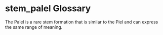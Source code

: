 # stem_palel Glossary
The Palel is a rare stem formation that is similar to the Piel and can express the same range of meaning. 
